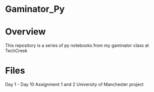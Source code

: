 # Gaminator_Py
# Overview
This repository is a series of py notebooks from my gaminator class at TechCreek
# Files
Day 1 - Day 10
Assignment 1 and 2
University of Manchester project

